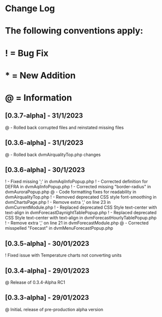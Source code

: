 # Change Log
# The following conventions apply:
# ! = Bug Fix
# * = New Addition
# @ = Information

## [0.3.7-alpha] - 31/1/2023
@ - Rolled back corrupted files and reinstated missing files

## [0.3.6-alpha] - 31/1/2023
@ - Rolled back dvmAirqualityTop.php changes

## [0.3.6-alpha] - 30/1/2023
! - Fixed missing ';' in dvmAqiInfoPopup.php
! - Corrected definition for DEFRA in dvmAqiInfoPopup.php
! - Corrected missing "border-radius" in dvmAuroraPopup.php
@ - Code formatting fixes for readability in dvmAirqualityTop.php
! - Removed deprecated CSS style font-smoothing in dvmChartsPage.php
! - Remove extra ',' on line 23 in dvmCurrentModule.php
! - Replaced deprecated CSS Style text-center with text-align in dvmForecastDaynightTablePopup.php
! - Replaced deprecated CSS Style text-center with text-align in dvmForecastHourlyTablePopup.php
! - Remove extra ',' on line 21 in dvmForecastModule.php
@ - Corrected misspelled "Foecast" in dvmMenuForecastPopup.php

## [0.3.5-alpha] - 30/01/2023
! Fixed issue with Temperature charts not converting units

## [0.3.4-alpha] - 29/01/2023
@ Release of 0.3.4-Alpha RC1

## [0.3.3-alpha] - 29/01/2023
@ InitiaL release of pre-production alpha version
